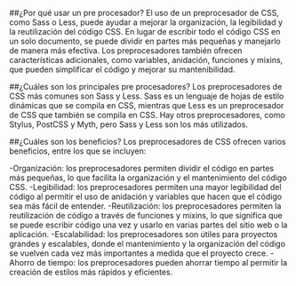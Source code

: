 ##¿Por qué usar un pre procesador?
El uso de un preprocesador de CSS, como Sass o Less, puede ayudar a mejorar la organización, la legibilidad y la reutilización del código CSS. En lugar de escribir todo el código CSS en un solo documento, se puede dividir en partes más pequeñas y manejarlo de manera más efectiva. Los preprocesadores también ofrecen características adicionales, como variables, anidación, funciones y mixins, que pueden simplificar el código y mejorar su mantenibilidad.

##¿Cuáles son los principales pre procesadores?
Los preprocesadores de CSS más comunes son Sass y Less. Sass es un lenguaje de hojas de estilo dinámicas que se compila en CSS, mientras que Less es un preprocesador de CSS que también se compila en CSS. Hay otros preprocesadores, como Stylus, PostCSS y Myth, pero Sass y Less son los más utilizados.

##¿Cuáles son los beneficios?
Los preprocesadores de CSS ofrecen varios beneficios, entre los que se incluyen:

-Organización: los preprocesadores permiten dividir el código en partes más pequeñas, lo que facilita la organización y el mantenimiento del código CSS.
-Legibilidad: los preprocesadores permiten una mayor legibilidad del código al permitir el uso de anidación y variables que hacen que el código sea más fácil de entender.
-Reutilización: los preprocesadores permiten la reutilización de código a través de funciones y mixins, lo que significa que se puede escribir código una vez y usarlo en varias partes del sitio web o la aplicación.
-Escalabilidad: los preprocesadores son útiles para proyectos grandes y escalables, donde el mantenimiento y la organización del código se vuelven cada vez más importantes a medida que el proyecto crece.
-Ahorro de tiempo: los preprocesadores pueden ahorrar tiempo al permitir la creación de estilos más rápidos y eficientes.